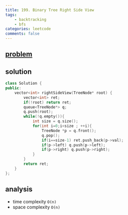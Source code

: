 ```yaml
---
title: 199. Binary Tree Right Side View
tags:  
    - backtracking
    - bfs
categories: leetcode
comments: false
---
```


## [problem](https://leetcode.com/problems/binary-tree-right-side-view/)

## solution
```c++
class Solution {
public:
    vector<int> rightSideView(TreeNode* root) {
        vector<int> ret;
        if(!root) return ret;
        queue<TreeNode*> q;
        q.push(root);
        while(!q.empty()){
            int size = q.size();
            for(int i=0;i<size ; ++i){
                TreeNode *p = q.front();
                q.pop();
                if(i==size-1) ret.push_back(p->val);
                if(p->left) q.push(p->left);
                if(p->right) q.push(p->right);
            }
        }
        return ret;
    }
};

```

## analysis
- time complexity `O(n)`
- space complexity `O(n)`